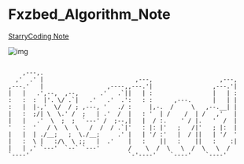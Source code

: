 # Fxzbed_Algorithm_Note

[StarryCoding Note](./StarryCoding/StarryCoding-Note/README.md)

![img](/Volumes/Fxzbed_Mobiledrive/Code/Fxzbed_Algorithm_Note/README.assets/logo_long-geKG9c_V.png)

```shell
                                                                  
    ,---,.                                                        
  ,'  .' |                          ,---,                   ,---, 
,---.'   |                  ,----,,---.'|                 ,---.'| 
|   |   .',--,  ,--,      .'   .`||   | :                 |   | : 
:   :  :  |'. \/ .`|   .'   .'  .':   : :      ,---.      |   | | 
:   |  |-,'  \/  / ; ,---, '   ./ :     |,-.  /     \   ,--.__| | 
|   :  ;/| \  \.' /  ;   | .'  /  |   : '  | /    /  | /   ,'   | 
|   |   .'  \  ;  ;  `---' /  ;--,|   |  / :.    ' / |.   '  /  | 
'   :  '   / \  \  \   /  /  / .`|'   : |: |'   ;   /|'   ; |:  | 
|   |  | ./__;   ;  \./__;     .' |   | '/ :'   |  / ||   | '/  ' 
|   :  \ |   :/\  \ ;;   |  .'    |   :    ||   :    ||   :    :| 
|   | ,' `---'  `--` `---'        /    \  /  \   \  /  \   \  /   
`----'                            `-'----'    `----'    `----'    
                                                                  

```

